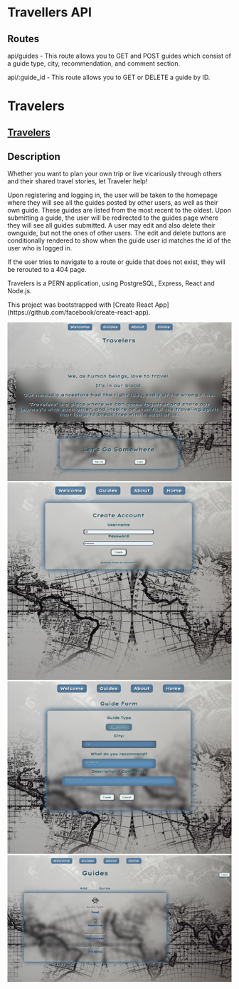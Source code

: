 # Travellers API

## Routes

<p>api/guides - This route allows you to GET and POST guides which consist of a guide type, city, recommendation, and comment section.</p>

<p>api/:guide_id - This route allows you to GET or DELETE a guide by ID.</p>


# Travelers

## [Travelers](https://Travelers.vercel.app/)


## Description

<p>Whether you want to plan your own trip or live vicariously through others and their shared travel stories, let Traveler help!</p>

<p>Upon registering and logging in, the user will be taken to the homepage where they will see all the guides posted by other users, as well as their own guide. These guides are listed from the most recent to the oldest. Upon submitting a guide, the user will be redirected to the guides page where they will see all guides submitted. A user may edit and also delete their ownguide, but not the ones of other users. The edit and delete buttons are conditionally rendered to show when the guide user id matches the id of the user who is logged in.</p>

<p>If the user tries to navigate to a route or guide that does not exist, they will be rerouted to a 404 page.</p>

<p>Travelers is a PERN application, using PostgreSQL, Express, React and Node.js.</p>

<p>This project was bootstrapped with [Create React App](https://github.com/facebook/create-react-app).</p>


![1](./src/images/screen/1.png)
![2](./src/images/screen/2.png)
![3](./src/images/screen/3.png)
![4](./src/images/screen/4.png)